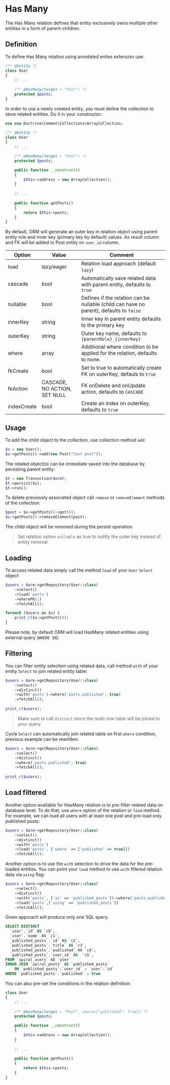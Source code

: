 # Has Many
The Has Many relation defines that entity exclusively owns multiple other entities in a form of parent-children.

## Definition
To define Has Many relation using annotated enties extension use:

```php
/** @Entity */ 
class User 
{
    // ...
    
    /** @HasMany(target = "Post") */
    protected $posts;
}
```

In order to use a newly created entity, you must define the collection to store related entities. Do it in your constructor:

```php
use use Doctrine\Common\Collections\ArrayCollection;

/** @Entity */ 
class User 
{
    // ...
    
    /** @HasMany(target = "Post") */
    protected $posts;

    public function __construct()
    {
        $this->address = new ArrayCollection();
    }
       
    // ...
    
    public function getPosts()
    {
        return $this->posts;
    }
}
```

By default, ORM will generate an outer key in relation object using parent entity role and inner key (primary key by default) values. As result column and FK will be added to Post entity on `user_id` column.

Option      | Value  | Comment
---         | ---    | ----
load        | lazy/eager | Relation load approach (default `lazy`)
cascade     | bool   | Automatically save related data with parent entity, defaults to `true`
nullable    | bool   | Defines if the relation can be nullable (child can have no parent), defaults to `false`
innerKey    | string | Inner key in parent entity defaults to the primary key
outerKey    | string | Outer key name, defaults to `{parentRole}_{innerKey}`
where       | array  | Additional where condition to be applied for the relation, defaults to none.
fkCreate    | bool   | Set to true to automatically create FK on outerKey, defauls to `true`
fkAction    | CASCADE, NO ACTION, SET NULL | FK onDelete and onUpdate action, defaults to `CASCADE`  
indexCreate | bool   | Create an index on outerKey, defaults to `true`

## Usage
To add the child object to the collection, use collection method `add`:

```php
$u = new User();
$u->getPosts()->add(new Post("test post"));
```

The related object(s) can be immediate saved into the database by persisting parent entity:

```php
$t = new Transaction($orm);
$t->persist($u);
$t->run();
```

To delete previously associated object call `remove` or `removeElement` methods of the collection:

```php
$post = $u->getPosts()->get(0);
$u->getPosts()->removeElement(post);
```

The child object will be removed during the persist operation.

> Set relation option `nullable` as true to nullify the outer key instead of entity removal.

## Loading
To access related data simply call the method `load` of your `User` `Select` object:

```php
$users = $orm->getRepository(User::class)
    ->select()
    ->load('posts')
    ->wherePK(1)
    ->fetchAll();

foreach ($users as $u) {  
    print_r($u->getPosts());
}
```

Please note, by default ORM will load HasMany related entities using external query (`WHERE IN`).

## Filtering
You can filter entity selection using related data, call method `with` of your entity `Select` to join related entity table:

```php
$users = $orm->getRepository(User::class)
    ->select()
    ->distinct()
    ->with('posts')->where('posts.published', true)
    ->fetchAll();
    
print_r($users);
```

> Make sure to call `distinct` since the multi-row table will be joined to your query.

Cycle `Select` can automatically join related table on first `where` condition, previous example can be rewritten:

```php
$users = $orm->getRepository(User::class)
    ->select()
    ->distinct()
    ->where('posts.published', true)
    ->fetchAll();
    
print_r($users);
```

## Load filtered
Another option available for HasMany relation is to pre-filter related data on database level. To do that, use `where` option of the relation or `load` method. For example, we can load all users with at least one post and pre-load only published posts:

```php
$users = $orm->getRepository(User::class)
    ->select()
    ->distinct()
    ->with('posts')
    ->load('posts', ['where' => ['published' => true]])
    ->fetchAll();
```

Another option is to use the `with` selection to drive the data for the pre-loaded entities. You can point your `load` method to use 
`with` filtered relation data via `using` flag:

```php
$users = $orm->getRepository(User::class)
    ->select()
    ->distinct()
    ->with('posts', ['as' => 'published_posts'])->where('posts.published', true)
    ->load('posts',['using' => 'published_posts'])
    ->fetchAll();
```

Given approach will produce only one SQL query.

```sql
SELECT DISTINCT
  `user`.`id` AS `c0`, 
  `user`.`name` AS `c1`, 
  `published_posts`.`id` AS `c2`, 
  `published_posts`.`title` AS `c3`, 
  `published_posts`.`published` AS `c4`, 
  `published_posts`.`user_id` AS  `c5`, 
FROM `spiral_users` AS `user`
INNER JOIN `spiral_posts` AS `published_posts`
    ON `published_posts`.`user_id` = `user`.`id`
WHERE `published_posts`.`published` = true
```

You can also pre-set the conditions in the relation definition:

```php
class User 
{
    // ...
    
    /** @HasMany(target = "Post", where={"published": true}) */
    protected $posts;

    public function __construct()
    {
        $this->address = new ArrayCollection();
    }
       
    // ...
    
    public function getPosts()
    {
        return $this->posts;
    }
}
```
